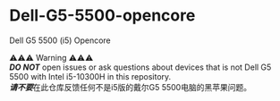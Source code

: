 # Dell-G5-5500-opencore
Dell G5 5500 (i5) Opencore

⚠️⚠️⚠️ Warning ⚠️⚠️⚠️<br/>
***DO NOT*** open issues or ask questions about devices that is not Dell G5 5500 with Intel i5-10300H in this repository.
<br/>
***请不要***在此仓库反馈任何不是i5版的戴尔G5 5500电脑的黑苹果问题。
